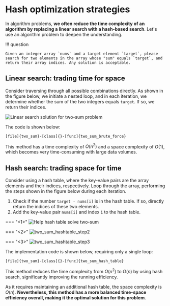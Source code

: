 # Hash optimization strategies

In algorithm problems, **we often reduce the time complexity of an algorithm by replacing a linear search with a hash-based search**. Let's use an algorithm problem to deepen the understanding.

!!! question

    Given an integer array `nums` and a target element `target`, please search for two elements in the array whose "sum" equals `target`, and return their array indices. Any solution is acceptable.

## Linear search: trading time for space

Consider traversing through all possible combinations directly. As shown in the figure below, we initiate a nested loop, and in each iteration, we determine whether the sum of the two integers equals `target`. If so, we return their indices.

![Linear search solution for two-sum problem](replace_linear_by_hashing.assets/two_sum_brute_force.png)

The code is shown below:

```src
[file]{two_sum}-[class]{}-[func]{two_sum_brute_force}
```

This method has a time complexity of $O(n^2)$ and a space complexity of $O(1)$, which becomes very time-consuming with large data volumes.

## Hash search: trading space for time

Consider using a hash table, where the key-value pairs are the array elements and their indices, respectively. Loop through the array, performing the steps shown in the figure below during each iteration.

1. Check if the number `target - nums[i]` is in the hash table. If so, directly return the indices of these two elements.
2. Add the key-value pair `nums[i]` and index `i` to the hash table.

=== "<1>"
    ![Help hash table solve two-sum](replace_linear_by_hashing.assets/two_sum_hashtable_step1.png)

=== "<2>"
    ![two_sum_hashtable_step2](replace_linear_by_hashing.assets/two_sum_hashtable_step2.png)

=== "<3>"
    ![two_sum_hashtable_step3](replace_linear_by_hashing.assets/two_sum_hashtable_step3.png)

The implementation code is shown below, requiring only a single loop:

```src
[file]{two_sum}-[class]{}-[func]{two_sum_hash_table}
```

This method reduces the time complexity from $O(n^2)$ to $O(n)$ by using hash search, significantly improving the running efficiency.

As it requires maintaining an additional hash table, the space complexity is $O(n)$. **Nevertheless, this method has a more balanced time-space efficiency overall, making it the optimal solution for this problem**.
